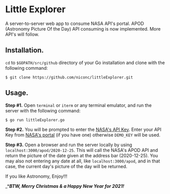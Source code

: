 # Little Explorer

A server-to-server web app to consume NASA API's portal. APOD (Astronomy Picture Of the Day) API consuming is now implemented. More API's will follow.

## Installation.
`cd` to `$GOPATH/src/github` directory of your Go installation and clone with the following command:
```
$ git clone https://github.com/niconc/littleExplorer.git
```

## Usage.
**Step #1.**
Open `terminal` or `iterm` or any terminal emulator, and run the server with the following command:
```
$ go run littleExplorer.go

```
**Step #2.**
You will be prompted to enter the <a href="https://api.nasa.gov/" target="_blank">NASA's API Key</a>. Enter your API Key from <a href="https://api.nasa.gov/" target="_blank">NASA's portal</a> (if you have one) otherwise `DEMO_KEY` will be used.

**Step #3.**
Open a browser and run the server locally by using `localhost:3000/apod/2020-12-25`. This will call the NASA's APOD API and return the picture of the date given at the address bar (2020-12-25). You may also not entering any date at all, like `localhost:3000/apod`, and in that case, the current day's picture of the day will be returned.

If you like Astronomy, Enjoy!!!

_****BTW, Merry Christmas & a Happy New Year for 2021!***

